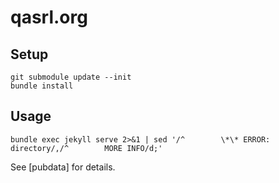 # qasrl.org

## Setup

```
git submodule update --init
bundle install
```

## Usage

```
bundle exec jekyll serve 2>&1 | sed '/^        \*\* ERROR: directory/,/^        MORE INFO/d;'
```
See [pubdata] for details.
